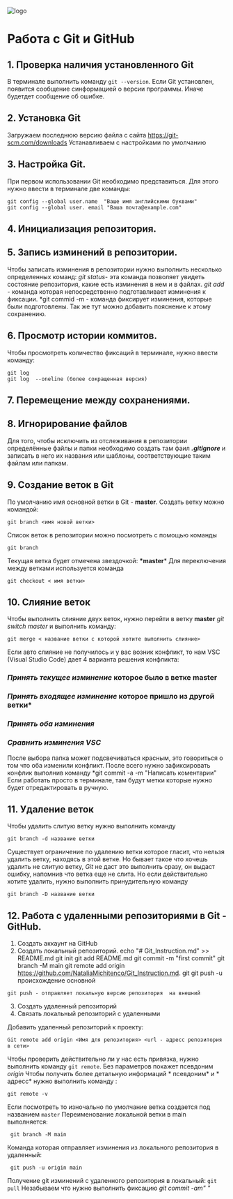 ![logo](Git-logo-orange.svg.png)
# Работа с Git и GitHub

## 1. Проверка наличия установленного Git
В терминале выполнить команду `git --version`.
Если Git установлен, появится сообщение синформацией о версии  программы. Иначе будетдет сообщение об ошибке.

## 2. Установка Git
Загружаем последнюю версию файла с сайта https://git-scm.com/downloads
Устанавливаем с настройками по умолчанию

## 3. Настройка Git.
При первом использовании Git необходимо представиться. Для этого нужно ввести  в терминале две команды:
```
git config --global user.name  "Ваше имя английскими буквами"
git config --global user. email "Ваша почта@example.com"
```

## 4. Инициализация репозитория.
## 5. Запись изминений в репозитории.
Чтобы записать изминения в репозитории нужно выполнить несколько определенных команд:
*git status*- эта команда позволяет увидеть состояние репозитория, какие есть изминения в нем и в файлах.
*git add* - команда которая непосредственно подготавливает изминения к фиксации.
*git commid -m - команда фиксирует изминения, которые были подготовлены. Так же тут можно добавить  пояснение к этому сохранению.

## 6. Просмотр истории коммитов.
Чтобы просмотреть количество фиксаций в терминале, нужно ввести команду:
```
git log
git log  --oneline (более сокращенная версия)
```
## 7. Перемещение между сохранениями.

## 8. Игнорирование файлов
Для того, чтобы исключить из отслеживания в репозитории определённые файлы и папки необходимо создать там фаил ***.gitignore*** и записать в него  их названия или шаблоны, соответствующие таким файлам или папкам.

## 9. Создание веток в Git
По умолчанию имя основной ветки в Git - **master**.
Создать ветку можно командой:
```
git branch <имя новой ветки>
```
Список веток в репозитории можно посмотреть с помощью команды 
```
git branch
```
Текущая ветка будет отмечена звездочкой: **\*master***
Для переключения между ветками используется команда 
```
git checkout < имя ветки>
```

## 10. Слияние веток
Чтобы выполнить слияние двух веток, нужно перейти в ветку **master**
*git switch master* и выполнить команду:
```
git merge < название ветки с которой хотите выполнить слияние>
```
Если авто слияние не получилось и у вас возник конфликт, то нам VSC (Visual Studio Code) дает 4 варианта решения конфликта:
### *Принять текущее изминение* которое было в ветке **master**
### *Принять входящее изминение* которое пришло из другой ветки*
### *Принять оба изминения*
### *Сравнить изминения VSC*
После выбора папка может подсвечиваться красным, это говориться о том что оба изменили конфликт.
После всего нужно зафиксировать конфлик выполнив команду *git commit -a -m "Написать коментарии"
Если работать просто в терминале, там будут метки которые нужно будет отредактировать в ручную.

## 11. Удаление веток
Чтобы удалить слитую ветку нужно выполнить команду
```
git branch -d название ветки
```
Существует ограничение по удалению ветки которое гласит, что нельзя удалить ветку, находясь в этой ветке.
Но бывает такое что хочешь удалить не слитую ветку, _Git_ не даст это выполнить сразу, он выдаст ошибку, напомнив что ветка еще не слита.
Но если действительно хотите удалить, нужно выполнить принудительную команду
```
git branch -D название ветки
```
## 12. Работа с удаленными репозиториями в Git - GitHub.

1. Создать аккаунт на GitHub
2. Создать локальный репозиторий.
echo "# Git_Instruction.md" >> README.md 
git init 
git add README.md 
git commit -m "first commit" 
git branch -M main 
git remote add origin https://github.com/NataliaMichitenco/Git_Instruction.md. git
 git push -u происхождение основной
 ```
 git push - отправляет локальную версию репозитория  на внешний
 ```

3. Создать удаленный репозиторий
4. Связать локальный репозиторий с удаленными

Добавить удаленный репозиторий к проекту:
```
Git remote add origin <Имя для репозитория> <url - адресс репозитория в сети>
```
Чтобы проверить действительно ли у нас есть привязка, нужно выполнить команду `git remote`. Без параметров покажет псевдоним *origin*
Чтобы получить более детальную информаций * псевдоним* и * адресс* нужно выполнить команду :
```
git remote -v
```
Если посмотреть то изночально по умолчание ветка создается под названием `master`
Переименование локальной ветки в main выполняется:
```
 git branch -M main
```
Команда которая отправляет изминения из локального репозитория в удаленный:
```
 git push -u origin main
```
Получение git изминений с удаленного репозитория в локальный: `git pull` Незабываем что нужно выполнить фиксацию  *git commit -am" "*
